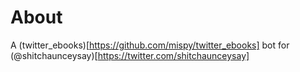 About
===

A (twitter_ebooks)[https://github.com/mispy/twitter_ebooks] bot for (@shitchaunceysay)[https://twitter.com/shitchaunceysay]
